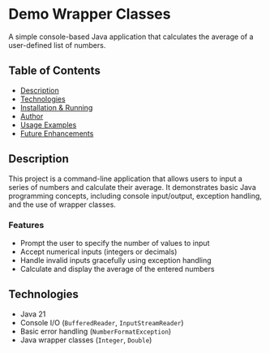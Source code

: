 # Demo Wrapper Classes

A simple console-based Java application that calculates the average of a user-defined list of numbers.

## Table of Contents
- [Description](#description)
- [Technologies](#technologies)
- [Installation & Running](#installation--running)
- [Author](#author)
- [Usage Examples](#usage-examples)
- [Future Enhancements](#future-enhancements)

## Description
This project is a command-line application that allows users to input a series of numbers and calculate their average.
It demonstrates basic Java programming concepts, including console input/output, exception handling, and the use of wrapper classes.

### Features
- Prompt the user to specify the number of values to input
- Accept numerical inputs (integers or decimals)
- Handle invalid inputs gracefully using exception handling
- Calculate and display the average of the entered numbers

## Technologies
- Java 21
- Console I/O (`BufferedReader`, `InputStreamReader`)
- Basic error handling (`NumberFormatException`)
- Java wrapper classes (`Integer`, `Double`)
